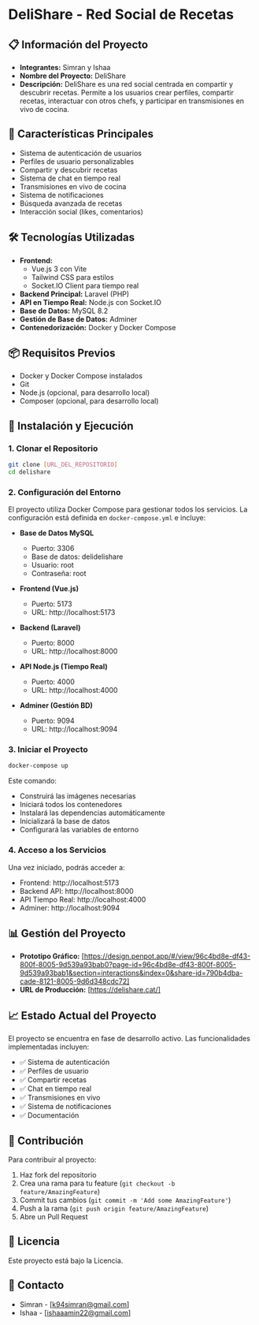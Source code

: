 # DeliShare - Red Social de Recetas

## 📋 Información del Proyecto
* **Integrantes:** Simran y Ishaa
* **Nombre del Proyecto:** DeliShare
* **Descripción:** DeliShare es una red social centrada en compartir y descubrir recetas. Permite a los usuarios crear perfiles, compartir recetas, interactuar con otros chefs, y participar en transmisiones en vivo de cocina.

## 🚀 Características Principales
* Sistema de autenticación de usuarios
* Perfiles de usuario personalizables
* Compartir y descubrir recetas
* Sistema de chat en tiempo real
* Transmisiones en vivo de cocina
* Sistema de notificaciones
* Búsqueda avanzada de recetas
* Interacción social (likes, comentarios)

## 🛠️ Tecnologías Utilizadas
* **Frontend:** 
  * Vue.js 3 con Vite
  * Tailwind CSS para estilos
  * Socket.IO Client para tiempo real
* **Backend Principal:** Laravel (PHP)
* **API en Tiempo Real:** Node.js con Socket.IO
* **Base de Datos:** MySQL 8.2
* **Gestión de Base de Datos:** Adminer
* **Contenedorización:** Docker y Docker Compose

## 📦 Requisitos Previos
* Docker y Docker Compose instalados
* Git
* Node.js (opcional, para desarrollo local)
* Composer (opcional, para desarrollo local)

## 🚀 Instalación y Ejecución

### 1. Clonar el Repositorio
```bash
git clone [URL_DEL_REPOSITORIO]
cd delishare
```

### 2. Configuración del Entorno
El proyecto utiliza Docker Compose para gestionar todos los servicios. La configuración está definida en `docker-compose.yml` e incluye:

* **Base de Datos MySQL**
  * Puerto: 3306
  * Base de datos: delidelishare
  * Usuario: root
  * Contraseña: root

* **Frontend (Vue.js)**
  * Puerto: 5173
  * URL: http://localhost:5173

* **Backend (Laravel)**
  * Puerto: 8000
  * URL: http://localhost:8000

* **API Node.js (Tiempo Real)**
  * Puerto: 4000
  * URL: http://localhost:4000

* **Adminer (Gestión BD)**
  * Puerto: 9094
  * URL: http://localhost:9094

### 3. Iniciar el Proyecto
```bash
docker-compose up
```

Este comando:
* Construirá las imágenes necesarias
* Iniciará todos los contenedores
* Instalará las dependencias automáticamente
* Inicializará la base de datos
* Configurará las variables de entorno

### 4. Acceso a los Servicios
Una vez iniciado, podrás acceder a:
* Frontend: http://localhost:5173
* Backend API: http://localhost:8000
* API Tiempo Real: http://localhost:4000
* Adminer: http://localhost:9094

## 📊 Gestión del Proyecto
* **Prototipo Gráfico:** [https://design.penpot.app/#/view/96c4bd8e-df43-800f-8005-9d539a93bab0?page-id=96c4bd8e-df43-800f-8005-9d539a93bab1&section=interactions&index=0&share-id=790b4dba-cade-8121-8005-9d6d348cdc72]
* **URL de Producción:** [https://delishare.cat/]

## 📈 Estado Actual del Proyecto
El proyecto se encuentra en fase de desarrollo activo. Las funcionalidades implementadas incluyen:
* ✅ Sistema de autenticación
* ✅ Perfiles de usuario
* ✅ Compartir recetas
* ✅ Chat en tiempo real
* ✅ Transmisiones en vivo
* ✅ Sistema de notificaciones
* ✅ Documentación 

## 🤝 Contribución
Para contribuir al proyecto:
1. Haz fork del repositorio
2. Crea una rama para tu feature (`git checkout -b feature/AmazingFeature`)
3. Commit tus cambios (`git commit -m 'Add some AmazingFeature'`)
4. Push a la rama (`git push origin feature/AmazingFeature`)
5. Abre un Pull Request

## 📝 Licencia
Este proyecto está bajo la Licencia.

## 📧 Contacto
* Simran - [k94simran@gmail.com]
* Ishaa - [ishaaamin22@gmail.com]